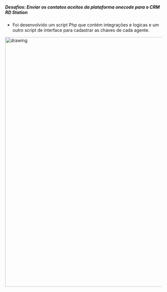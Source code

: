 
##### Desafios: Enviar os contatos aceitos da plataforma onecode para o CRM RD Station

- Foi desenvolvido um script Php que contém integrações e logicas e um outro script de interface para cadastrar as chaves de cada agente. 


<img src="https://cdn.glitch.global/543f764f-08a7-443f-91af-e28134e95405/script-rdstation.png?v=1706019454351" alt="drawing" width="800"/>


